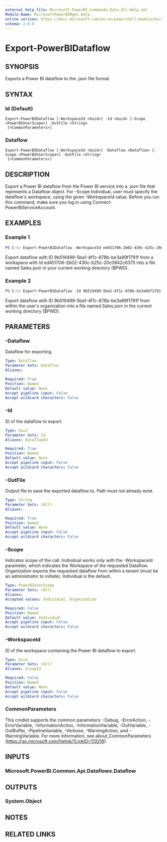 ```yaml
---
external help file: Microsoft.PowerBI.Commands.Data.dll-Help.xml
Module Name: MicrosoftPowerBIMgmt.Data
online version: https://docs.microsoft.com/en-us/powershell/module/microsoftpowerbimgmt.data/export-powerbidataflow?view=powerbi-ps
schema: 2.0.0
---
```


# Export-PowerBIDataflow

## SYNOPSIS
Exports a Power BI dataflow to the .json file format.

## SYNTAX

### Id (Default)
```
Export-PowerBIDataflow [-WorkspaceId <Guid>] -Id <Guid> [-Scope <PowerBIUserScope>] -OutFile <String>
 [<CommonParameters>]
```

### Dataflow
```
Export-PowerBIDataflow [-WorkspaceId <Guid>] -Dataflow <Dataflow> [-Scope <PowerBIUserScope>] -OutFile <String>
 [<CommonParameters>]
```

## DESCRIPTION
Export a Power BI dataflow from the Power BI service into a .json file that represents a Dataflow object.
For -Scope Individual, user must specify the dataflow's workspace, using the given -WorkspaceId value.
Before you run this command, make sure you log in using Connect-PowerBIServiceAccount. 

## EXAMPLES

### Example 1
```powershell
PS C:\> Export-PowerBIDataflow -WorkspaceId ed451706-2b02-430c-b25c-20c0842c6375 -Id 9b519499-5ba1-4f1c-878b-be3a69f1791f -OutFile .\Sales.json
```

Export dataflow with ID 9b519499-5ba1-4f1c-878b-be3a69f1791f from a workspace with Id ed451706-2b02-430c-b25c-20c0842c6375 into a file named Sales.json in your current working directory ($PWD).

### Example 2
```powershell
PS C:\> Export-PowerBIDataflow -Id 9b519499-5ba1-4f1c-878b-be3a69f1791f -Scope Organization -OutFile .\Sales.json
```

Export dataflow with ID 9b519499-5ba1-4f1c-878b-be3a69f1791f from within the user's organization into a file named Sales.json in the current working directory ($PWD).

## PARAMETERS

### -Dataflow
Dataflow for exporting.

```yaml
Type: Dataflow
Parameter Sets: Dataflow
Aliases:

Required: True
Position: Named
Default value: None
Accept pipeline input: False
Accept wildcard characters: False
```

### -Id
ID of the dataflow to export.

```yaml
Type: Guid
Parameter Sets: Id
Aliases: DataflowId

Required: True
Position: Named
Default value: None
Accept pipeline input: False
Accept wildcard characters: False
```

### -OutFile
Output file to save the exported dataflow to. Path must not already exist.

```yaml
Type: String
Parameter Sets: (All)
Aliases:

Required: True
Position: Named
Default value: None
Accept pipeline input: False
Accept wildcard characters: False
```

### -Scope
Indicates scope of the call. Individual works only with the -WorkspaceId parameter, which indicates the Workspace of the requested Dataflow. Organization exports the requested dataflow from within a tenant (must be an administrator to initiate). Individual is the default.

```yaml
Type: PowerBIUserScope
Parameter Sets: (All)
Aliases:
Accepted values: Individual, Organization

Required: False
Position: Named
Default value: Individual
Accept pipeline input: False
Accept wildcard characters: False
```

### -WorkspaceId
ID of the workspace containing the Power BI dataflow to export.

```yaml
Type: Guid
Parameter Sets: (All)
Aliases: GroupId

Required: False
Position: Named
Default value: None
Accept pipeline input: False
Accept wildcard characters: False
```

### CommonParameters
This cmdlet supports the common parameters: -Debug, -ErrorAction, -ErrorVariable, -InformationAction, -InformationVariable, -OutVariable, -OutBuffer, -PipelineVariable, -Verbose, -WarningAction, and -WarningVariable. For more information, see about_CommonParameters (https://go.microsoft.com/fwlink/?LinkID=113216).

## INPUTS

### Microsoft.PowerBI.Common.Api.Dataflows.Dataflow

## OUTPUTS

### System.Object

## NOTES

## RELATED LINKS
